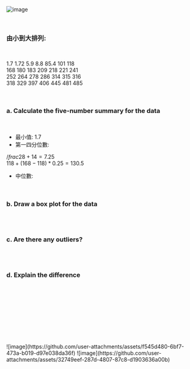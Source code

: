 
![image](https://github.com/user-attachments/assets/9ec3e3be-08ba-45f4-95b1-5b19989157b5)

<br/>

### 由小到大排列:

<br/>

 1.7  1.72  5.9   8.8   85.4  101  118  
 168  180  183  209  218  221  241  
 252  264  278  286  314  315  316  
 318  329  397  406  445  481  485  
                
<br/>

### a. Calculate the five-number summary for the data

<br/>


 - 最小值:  1.7
 - 第一四分位數:

$/frac{28+1}{4} = 7.25$  
$118 + (168-118)*0.25 = 130.5$

 - 中位數: 


<br/>

### b. Draw a box plot for the data

<br/>

<br/>

### c. Are there any outliers?

<br/>

<br/>

### d. Explain the difference

<br/>

<br/>

<br/>
<br/>
<br/>
<br/>
<br/>
<br/>
<br/>
![image](https://github.com/user-attachments/assets/f545d480-6bf7-473a-b019-d97e038da36f)
![image](https://github.com/user-attachments/assets/32749eef-287d-4807-87c8-d1903636a00b)

